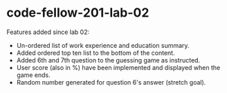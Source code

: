 # code-fellow-201-lab-02
Features added since lab 02:
 - Un-ordered list of work experience and education summary.
 - Added ordered top ten list to the bottom of the content.
 - Added 6th and 7th question to the guessing game as instructed.
 - User score (also in %) have been implemented and displayed when the game ends.
 - Random number generated for question 6's answer (stretch goal).